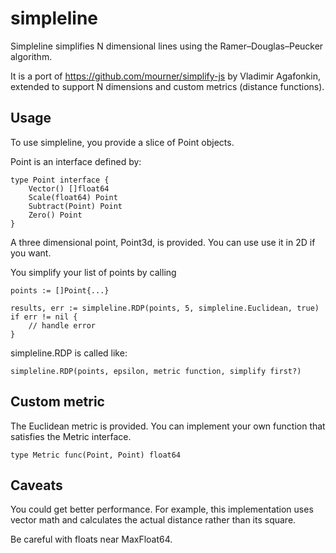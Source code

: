 # simpleline

Simpleline simplifies N dimensional lines using the Ramer–Douglas–Peucker algorithm.

It is a port of https://github.com/mourner/simplify-js by Vladimir Agafonkin, extended to support N dimensions and custom metrics (distance functions).

## Usage

To use simpleline, you provide a slice of Point objects.

Point is an interface defined by:

	type Point interface {
		Vector() []float64
		Scale(float64) Point
		Subtract(Point) Point
		Zero() Point
	}

A three dimensional point, Point3d, is provided. You can use use it in 2D if you want.

You simplify your list of points by calling 
	
	points := []Point{...}

	results, err := simpleline.RDP(points, 5, simpleline.Euclidean, true)
	if err != nil {
		// handle error
	}

simpleline.RDP is called like:

	simpleline.RDP(points, epsilon, metric function, simplify first?)

## Custom metric

The Euclidean metric is provided. You can implement your own function that satisfies the Metric interface.

	type Metric func(Point, Point) float64

## Caveats

You could get better performance. For example, this implementation uses vector math and calculates the actual distance rather than its square.

Be careful with floats near MaxFloat64.